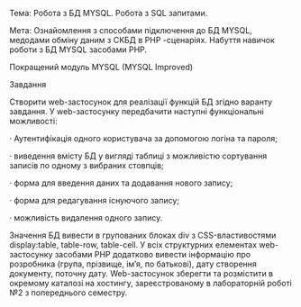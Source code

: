 Тема: Робота з БД MYSQL. Робота з SQL запитами.

Мета: Ознайомлення з способами підключення до БД MYSQL, медодами обміну даним з СКБД в PHP -сценаріях. Набуття навичок роботи з БД MYSQL засобами PHP.

Покращений модуль MYSQL (MYSQL Improved)

Завдання

Створити web-застосунок для реалізації функцій БД згідно варанту завдання. У web-застосунку передбачити наступні функціональні можливості:

· Аутентифікація одного користувача за допомогою логіна та пароля;

· виведення вмісту БД у вигляді таблиці з можливістю сортування записів по одному з вибраних стовпців;

· форма для введення даних та додавання нового запису;

· форма для редагування існуючого запису;

· можливість видалення одного запису.

Значення БД вивести в групованих блоках div з CSS-властивостями display:table, table-row, table-cell. У всіх структурних елементах web-застосунку засобами PHP додатково вивести інформацію про розробника (група, прізвище, ім’я, по батькові), дату створення документу, поточну дату. Web-застосунок зберегти та розмістити в окремому каталозі на хостингу, зареєстрованому в лабораторній роботі №2 з попереднього семестру.

